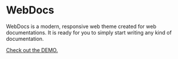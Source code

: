 # WebDocs
WebDocs is a modern, responsive web theme created for web documentations. It is ready for you to simply start writing any kind of documentation.

[Check out the DEMO.](http://alexrebula.github.io/WebDocs/)
